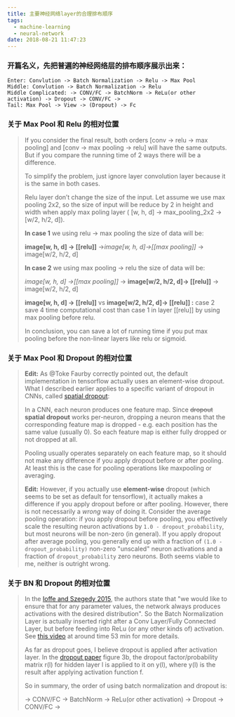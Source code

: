```yaml
---
title: 主要神经网络layer的合理排布顺序
tags:
  - machine-learning
  - neural-network
date: 2018-08-21 11:47:23
---
```



### 开篇名义，先把普遍的神经网络层的排布顺序展示出来：



```
Enter: Convlution -> Batch Normalization -> Relu -> Max Pool
Middle: Convlution -> Batch Normalization -> Relu
Middle Complicated: -> CONV/FC -> BatchNorm -> ReLu(or other activation) -> Dropout -> CONV/FC ->
Tail: Max Pool -> View -> (Dropout) -> Fc
```



### 关于 Max Pool 和 Relu 的相对位置

> If you consider the final result, both orders [conv -> relu -> max pooling] and [conv -> max pooling -> relu] will have the same outputs. But if you compare the running time of 2 ways there will be a difference.
>
> To simplify the problem, just ignore layer convolution layer because it is the same in both cases.
>
> Relu layer don’t change the size of the input. Let assume we use max pooling 2x2, so the size of input will be reduce by 2 in height and width when apply max poling layer ( [w, h, d] -> max_pooling_2x2 -> [w/2, h/2, d]).
>
> **In case 1** we using relu -> max pooling the size of data will be:
>
> **image[w, h, d] -> [[relu]]** ->*image[w, h, d]->[[max pooling]]* -> image[w/2, h/2, d]
>
> **In case 2** we using max pooling -> relu the size of data will be:
>
> *image[w, h, d] ->[[max pooling]]* -> **image[w/2, h/2, d]-> [[relu]]** -> image[w/2, h/2, d]
>
> **image[w, h, d] -> [[relu]]** vs **image[w/2, h/2, d]-> [[relu]] :** case 2 save 4 time computational cost than case 1 in layer [[relu]] by using max pooling before relu.
>
> In conclusion, you can save a lot of running time if you put max pooling before the non-linear layers like relu or sigmoid.

### 关于 Max Pool 和 Dropout 的相对位置

> **Edit:** As @Toke Faurby correctly pointed out, the default implementation in tensorflow actually uses an element-wise dropout. What I described earlier applies to a specific variant of dropout in CNNs, called [spatial dropout](https://arxiv.org/pdf/1411.4280.pdf):
>
> In a CNN, each neuron produces one feature map. Since ~~dropout~~ **spatial dropout** works per-neuron, dropping a neuron means that the corresponding feature map is dropped - e.g. each position has the same value (usually 0). So each feature map is either fully dropped or not dropped at all. 
>
> Pooling usually operates separately on each feature map, so it should not make any difference if you apply dropout before or after pooling. At least this is the case for pooling operations like maxpooling or averaging.
>
> **Edit:** However, if you actually use **element-wise** dropout (which seems to be set as default for tensorflow), it actually makes a difference if you apply dropout before or after pooling. However, there is not necessarily a *wrong* way of doing it. Consider the average pooling operation: if you apply dropout before pooling, you effectively scale the resulting neuron activations by `1.0 - dropout_probability`, but most neurons will be non-zero (in general). If you apply dropout after average pooling, you generally end up with a fraction of `(1.0 - dropout_probability)` non-zero "unscaled" neuron activations and a fraction of `dropout_probability` zero neurons. Both seems viable to me, neither is outright wrong.

### 关于 BN 和 Dropout 的相对位置

> In the [Ioffe and Szegedy 2015](https://arxiv.org/pdf/1502.03167.pdf), the authors state that "we would like to ensure that for any parameter values, the network always produces activations with the desired distribution". So the Batch Normalization Layer is actually inserted right after a Conv Layer/Fully Connected Layer, but before feeding into ReLu (or any other kinds of) activation. See [this video](https://www.youtube.com/watch?v=jhUZ800C650&index=5&list=PLLvH2FwAQhnpj1WEB-jHmPuUeQ8mX-XXG) at around time 53 min for more details.
>
> As far as dropout goes, I believe dropout is applied after activation layer. In the [dropout paper](https://www.cs.toronto.edu/~hinton/absps/JMLRdropout.pdf) figure 3b, the dropout factor/probability matrix r(l) for hidden layer l is applied to it on y(l), where y(l) is the result after applying activation function f. 
>
> So in summary, the order of using batch normalization and dropout is:
>
> -> CONV/FC -> BatchNorm -> ReLu(or other activation) -> Dropout -> CONV/FC ->

